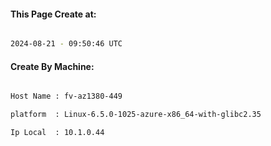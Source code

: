 
   
#### This Page Create at:

```bash

2024-08-21 - 09:50:46 UTC

```

#### Create By Machine:

```bash

Host Name : fv-az1380-449

platform  : Linux-6.5.0-1025-azure-x86_64-with-glibc2.35

Ip Local  : 10.1.0.44

```

